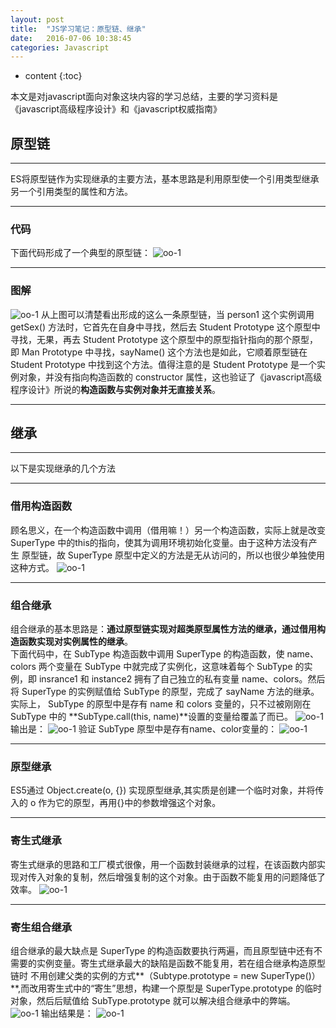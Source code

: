 ```yaml
---
layout: post
title:  "JS学习笔记：原型链、继承"
date:   2016-07-06 10:38:45
categories: Javascript
---
```


* content
{:toc}

本文是对javascript面向对象这块内容的学习总结，主要的学习资料是《javascript高级程序设计》和《javascript权威指南》

## 原型链

---

ES将原型链作为实现继承的主要方法，基本思路是利用原型使一个引用类型继承另一个引用类型的属性和方法。<br>

---

### 代码

下面代码形成了一个典型的原型链：
![oo-1]({{"/static/picture/oo-14.png"}})

---

### 图解
![oo-1]({{"http://o9r9kpwmc.bkt.clouddn.com/blog/oo-25.png"}})
从上图可以清楚看出形成的这么一条原型链，当 person1 这个实例调用 getSex() 方法时，它首先在自身中寻找，然后去 Student Prototype 这个原型中寻找，无果，再去 Student Prototype 这个原型中的原型指针指向的那个原型，
即 Man Prototype 中寻找，sayName() 这个方法也是如此，它顺着原型链在 Student Prototype 中找到这个方法。值得注意的是 Student Prototype 是一个实例对象，并没有指向构造函数的 constructor
属性，这也验证了《javascript高级程序设计》所说的**构造函数与实例对象并无直接关系**。

---

## 继承

---

以下是实现继承的几个方法

---

### 借用构造函数

顾名思义，在一个构造函数中调用（借用嘛！）另一个构造函数，实际上就是改变 SuperType 中的this的指向，使其为调用环境初始化变量。由于这种方法没有产生
原型链，故 SuperType 原型中定义的方法是无从访问的，所以也很少单独使用这种方式。
![oo-1]({{"/static/picture/oo-16.png"}})

---

### 组合继承

组合继承的基本思路是：**通过原型链实现对超类原型属性方法的继承，通过借用构造函数实现对实例属性的继承**。<br>
下面代码中，在 SubType 构造函数中调用 SuperType 的构造函数，使 name、colors 两个变量在 SubType 中就完成了实例化，这意味着每个 SubType
的实例，即 insrance1 和 instance2 拥有了自己独立的私有变量 name、colors。然后将 SuperType 的实例赋值给 SubType 的原型，完成了 sayName 方法的继承。实际上，
SubType 的原型中是存有 name 和 colors 变量的，只不过被刚刚在 SubType 中的 **SubType.call(this, name)**设置的变量给覆盖了而已。
![oo-1]({{"/static/picture/oo-17.png"}})
输出是：
![oo-1]({{"/static/picture/oo-18.png"}})
验证 SubType 原型中是存有name、color变量的：
![oo-1]({{"/static/picture/oo-19.png"}})

---

### 原型继承

ES5通过 Object.create(o, {}) 实现原型继承,其实质是创建一个临时对象，并将传入的 o 作为它的原型，再用{}中的参数增强这个对象。

---

### 寄生式继承

寄生式继承的思路和工厂模式很像，用一个函数封装继承的过程，在该函数内部实现对传入对象的复制，然后增强复制的这个对象。由于函数不能复用的问题降低了效率。
![oo-1]({{"/static/picture/oo-20.png"}})

---

### 寄生组合继承

组合继承的最大缺点是 SuperType 的构造函数要执行两遍，而且原型链中还有不需要的实例变量。寄生式继承最大的缺陷是函数不能复用，若在组合继承构造原型链时
不用创建父类的实例的方式**（Subtype.prototype = new SuperType()）**,而改用寄生式中的“寄生”思想，构建一个原型是 SuperType.prototype 的临时对象，然后后赋值给 SubType.prototype
就可以解决组合继承中的弊端。
![oo-1]({{"/static/picture/oo-21.png"}})
输出结果是：
![oo-1]({{"/static/picture/oo-22.png"}})